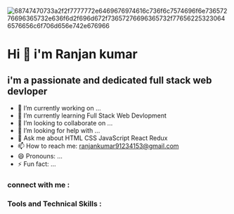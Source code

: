   ![68747470733a2f2f7777772e6469676974616c736f6c7574696f6e73657276696365732e636f6d2f696d672f73657276696365732f776562253230646576656c6f706d656e742e676966](https://user-images.githubusercontent.com/107936455/203690603-726e50ce-2cf6-4b62-82ee-d51ed9100f05.gif)

  # Hi 👋 i'm Ranjan kumar 
   
 
   
   ## i'm a passionate and dedicated full stack web devloper
   
- 🔭 I’m currently working on ...
- 🌱 I’m currently learning Full Stack Web Devlopment         
- 👯 I’m looking to collaborate on ...      
- 🤔 I’m looking for help with ...
- 💬 Ask me about HTML CSS JavaScript React Redux
- 📫 How to reach me: ranjankumar91234153@gmail.com
- 😄 Pronouns: ...
- ⚡ Fun fact: ...

### connect with me :



### Tools and Technical Skills :






